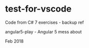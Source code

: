# test-for-vscode

Code from C# 7 exercises - backup ref

angular5-play - Angular 5 mess about

Feb 2018